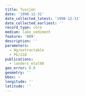 ```yaml
---
title: Tussjön
date: '1998-12-31'
date_collected_latest: '1998-12-31'
date_collected_earliest: ''
record_type: core
medium: lake_sediment
feature: '609'
description: ''
parameters:
  - Hg/extractable
  - Pb/210
publications:
  - landers_etal98
geo_error: 0.0
geometry: ''
bbox: ~
longitude: ''
latitude: ''
---
```

